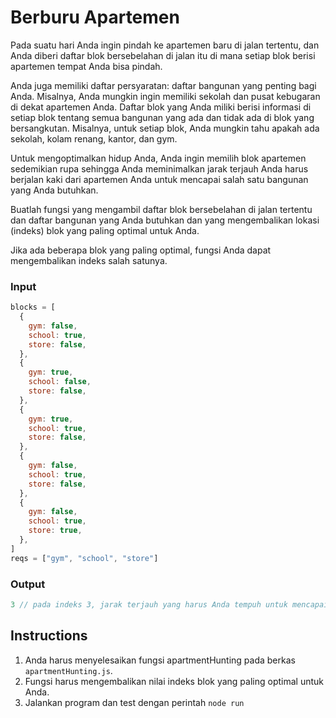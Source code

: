 # Berburu Apartemen

Pada suatu hari Anda ingin pindah ke apartemen baru di jalan tertentu, dan Anda diberi daftar blok bersebelahan di jalan itu di mana setiap blok berisi apartemen tempat Anda bisa pindah.

Anda juga memiliki daftar persyaratan: daftar bangunan yang penting bagi Anda. Misalnya, Anda mungkin ingin memiliki sekolah dan pusat kebugaran di dekat apartemen Anda. Daftar blok yang Anda miliki berisi informasi di setiap blok tentang semua bangunan yang ada dan tidak ada di blok yang bersangkutan. Misalnya, untuk setiap blok, Anda mungkin tahu apakah ada sekolah, kolam renang, kantor, dan gym.

Untuk mengoptimalkan hidup Anda, Anda ingin memilih blok apartemen sedemikian rupa sehingga Anda meminimalkan jarak terjauh Anda harus berjalan kaki dari apartemen Anda untuk mencapai salah satu bangunan yang Anda butuhkan.

Buatlah fungsi yang mengambil daftar blok bersebelahan di jalan tertentu dan daftar bangunan yang Anda butuhkan dan yang mengembalikan lokasi (indeks) blok yang paling optimal untuk Anda.

Jika ada beberapa blok yang paling optimal, fungsi Anda dapat mengembalikan indeks salah satunya.

### Input

```js
blocks = [
  {
    gym: false,
    school: true,
    store: false,
  },
  {
    gym: true,
    school: false,
    store: false,
  },
  {
    gym: true,
    school: true,
    store: false,
  },
  {
    gym: false,
    school: true,
    store: false,
  },
  {
    gym: false,
    school: true,
    store: true,
  },
]
reqs = ["gym", "school", "store"]
```

### Output

```js
3 // pada indeks 3, jarak terjauh yang harus Anda tempuh untuk mencapai gym, sekolah, atau toko adalah 1 blok; di indeks lain, Anda harus berjalan lebih jauh
```

## Instructions

1. Anda harus menyelesaikan fungsi apartmentHunting pada berkas `apartmentHunting.js`.
2. Fungsi harus mengembalikan nilai indeks blok yang paling optimal untuk Anda.
3. Jalankan program dan test dengan perintah `node run`
